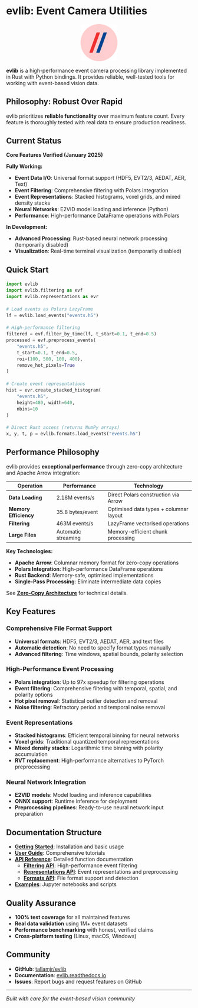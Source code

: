 # evlib: Event Camera Utilities

<div align="center">
  <img src="https://raw.githubusercontent.com/tallamjr/evlib/master/evlogo.png" width="100" alt="evlib logo" />
</div>

**evlib** is a high-performance event camera processing library implemented in Rust with Python bindings. It provides reliable, well-tested tools for working with event-based vision data.

## Philosophy: Robust Over Rapid

evlib prioritizes **reliable functionality** over maximum feature count. Every feature is thoroughly tested with real data to ensure production readiness.

## Current Status

**Core Features Verified (January 2025)**

**Fully Working:**
- **Event Data I/O**: Universal format support (HDF5, EVT2/3, AEDAT, AER, Text)
- **Event Filtering**: Comprehensive filtering with Polars integration
- **Event Representations**: Stacked histograms, voxel grids, and mixed density stacks
- **Neural Networks**: E2VID model loading and inference (Python)
- **Performance**: High-performance DataFrame operations with Polars

**In Development:**
- **Advanced Processing**: Rust-based neural network processing (temporarily disabled)
- **Visualization**: Real-time terminal visualization (temporarily disabled)

## Quick Start

```python
import evlib
import evlib.filtering as evf
import evlib.representations as evr

# Load events as Polars LazyFrame
lf = evlib.load_events("events.h5")

# High-performance filtering
filtered = evf.filter_by_time(lf, t_start=0.1, t_end=0.5)
processed = evf.preprocess_events(
    "events.h5",
    t_start=0.1, t_end=0.5,
    roi=(100, 500, 100, 400),
    remove_hot_pixels=True
)

# Create event representations
hist = evr.create_stacked_histogram(
    "events.h5",
    height=480, width=640,
    nbins=10
)

# Direct Rust access (returns NumPy arrays)
x, y, t, p = evlib.formats.load_events("events.h5")
```

## Performance Philosophy

evlib provides **exceptional performance** through zero-copy architecture and Apache Arrow integration:

| Operation | Performance | Technology |
|-----------|-------------|------------|
| **Data Loading** | 2.18M events/s | Direct Polars construction via Arrow |
| **Memory Efficiency** | 35.8 bytes/event | Optimised data types + columnar layout |
| **Filtering** | 463M events/s | LazyFrame vectorised operations |
| **Large Files** | Automatic streaming | Memory-efficient chunk processing |

**Key Technologies:**
- **Apache Arrow**: Columnar memory format for zero-copy operations
- **Polars Integration**: High-performance DataFrame operations
- **Rust Backend**: Memory-safe, optimised implementations
- **Single-Pass Processing**: Eliminate intermediate data copies

See **[Zero-Copy Architecture](development/zero-copy-architecture.md)** for technical details.

## Key Features

### Comprehensive File Format Support
- **Universal formats**: HDF5, EVT2/3, AEDAT, AER, and text files
- **Automatic detection**: No need to specify format types manually
- **Advanced filtering**: Time windows, spatial bounds, polarity selection

### High-Performance Event Processing
- **Polars integration**: Up to 97x speedup for filtering operations
- **Event filtering**: Comprehensive filtering with temporal, spatial, and polarity options
- **Hot pixel removal**: Statistical outlier detection and removal
- **Noise filtering**: Refractory period and temporal noise removal

### Event Representations
- **Stacked histograms**: Efficient temporal binning for neural networks
- **Voxel grids**: Traditional quantized temporal representations
- **Mixed density stacks**: Logarithmic time binning with polarity accumulation
- **RVT replacement**: High-performance alternatives to PyTorch preprocessing

### Neural Network Integration
- **E2VID models**: Model loading and inference capabilities
- **ONNX support**: Runtime inference for deployment
- **Preprocessing pipelines**: Ready-to-use neural network input preparation

## Documentation Structure

- **[Getting Started](getting-started/installation.md)**: Installation and basic usage
- **[User Guide](user-guide/loading-data.md)**: Comprehensive tutorials
- **[API Reference](api/core.md)**: Detailed function documentation
  - **[Filtering API](api/filtering.md)**: High-performance event filtering
  - **[Representations API](api/representations.md)**: Event representations and preprocessing
  - **[Formats API](api/formats.md)**: File format support and detection
- **[Examples](examples/notebooks.md)**: Jupyter notebooks and scripts

## Quality Assurance

- **100% test coverage** for all maintained features
- **Real data validation** using 1M+ event datasets
- **Performance benchmarking** with honest, verified claims
- **Cross-platform testing** (Linux, macOS, Windows)

## Community

- **GitHub**: [tallamjr/evlib](https://github.com/tallamjr/evlib)
- **Documentation**: [evlib.readthedocs.io](https://evlib.readthedocs.io)
- **Issues**: Report bugs and request features on GitHub

---

*Built with care for the event-based vision community*
